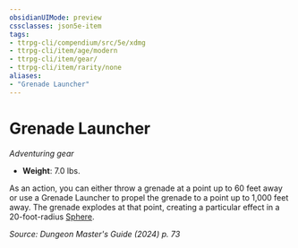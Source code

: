 ```yaml
---
obsidianUIMode: preview
cssclasses: json5e-item
tags:
- ttrpg-cli/compendium/src/5e/xdmg
- ttrpg-cli/item/age/modern
- ttrpg-cli/item/gear/
- ttrpg-cli/item/rarity/none
aliases: 
- "Grenade Launcher"
---
```

# Grenade Launcher
*Adventuring gear*  


- **Weight**: 7.0 lbs.

As an action, you can either throw a grenade at a point up to 60 feet away or use a Grenade Launcher to propel the grenade to a point up to 1,000 feet away. The grenade explodes at that point, creating a particular effect in a 20-foot-radius [Sphere](2-Mechanics/CLI/rules/variant-rules/sphere-area-of-effect-xphb.md).

*Source: Dungeon Master's Guide (2024) p. 73*
